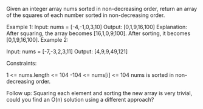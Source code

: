 Given an integer array nums sorted in non-decreasing order, return an array of the squares of each number sorted in non-decreasing order.

Example 1:
Input: nums = [-4,-1,0,3,10]
Output: [0,1,9,16,100]
Explanation: After squaring, the array becomes [16,1,0,9,100].
After sorting, it becomes [0,1,9,16,100].
Example 2:

Input: nums = [-7,-3,2,3,11]
Output: [4,9,9,49,121]
 

Constraints:

1 <= nums.length <= 104
-104 <= nums[i] <= 104
nums is sorted in non-decreasing order.
 

Follow up: Squaring each element and sorting the new array is very trivial, could you find an O(n) solution using a different approach?
